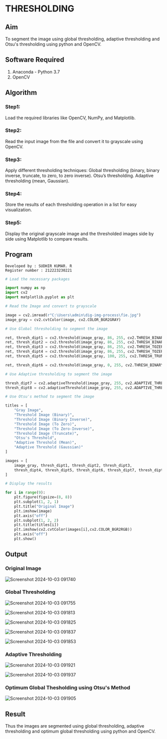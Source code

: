 # THRESHOLDING
## Aim
To segment the image using global thresholding, adaptive thresholding and Otsu's thresholding using python and OpenCV.

## Software Required
1. Anaconda - Python 3.7
2. OpenCV

## Algorithm

### Step1:
Load the required libraries like OpenCV, NumPy, and Matplotlib.

### Step2:
Read the input image from the file and convert it to grayscale using OpenCV.

### Step3:
Apply different thresholding techniques:
Global thresholding (binary, binary inverse, truncate, to zero, to zero inverse). Otsu’s thresholding. Adaptive thresholding (mean, Gaussian).

### Step4:
Store the results of each thresholding operation in a list for easy visualization.

### Step5:
Display the original grayscale image and the thresholded images side by side using Matplotlib to compare results.


## Program

```
Developed by : SUDHIR KUMAR. R
Register number : 212223230221
```

```python
# Load the necessary packages

import numpy as np
import cv2
import matplotlib.pyplot as plt

# Read the Image and convert to grayscale

image = cv2.imread(r"C:\Users\admin\dig-img-process\fie.jpg")
image_gray = cv2.cvtColor(image, cv2.COLOR_BGR2GRAY)

# Use Global thresholding to segment the image

ret, thresh_dipt1 = cv2.threshold(image_gray, 86, 255, cv2.THRESH_BINARY)
ret, thresh_dipt2 = cv2.threshold(image_gray, 86, 255, cv2.THRESH_BINARY_INV)
ret, thresh_dipt3 = cv2.threshold(image_gray, 86, 255, cv2.THRESH_TOZERO)
ret, thresh_dipt4 = cv2.threshold(image_gray, 86, 255, cv2.THRESH_TOZERO_INV)
ret, thresh_dipt5 = cv2.threshold(image_gray, 100, 255, cv2.THRESH_TRUNC)

ret, thresh_dipt6 = cv2.threshold(image_gray, 0, 255, cv2.THRESH_BINARY + cv2.THRESH_OTSU)

# Use Adaptive thresholding to segment the image

thresh_dipt7 = cv2.adaptiveThreshold(image_gray, 255, cv2.ADAPTIVE_THRESH_MEAN_C, cv2.THRESH_BINARY, 11, 2)
thresh_dipt8 = cv2.adaptiveThreshold(image_gray, 255, cv2.ADAPTIVE_THRESH_GAUSSIAN_C, cv2.THRESH_BINARY, 11, 2)

# Use Otsu's method to segment the image 

titles = [
    "Gray Image", 
    "Threshold Image (Binary)", 
    "Threshold Image (Binary Inverse)", 
    "Threshold Image (To Zero)", 
    "Threshold Image (To Zero-Inverse)", 
    "Threshold Image (Truncate)", 
    "Otsu's Threshold", 
    "Adaptive Threshold (Mean)", 
    "Adaptive Threshold (Gaussian)"
]

images = [
    image_gray, thresh_dipt1, thresh_dipt2, thresh_dipt3, 
    thresh_dipt4, thresh_dipt5, thresh_dipt6, thresh_dipt7, thresh_dipt8
]

# Display the results

for i in range(9):
    plt.figure(figsize=(8, 8))
    plt.subplot(1, 2, 1)
    plt.title("Original Image")
    plt.imshow(image)
    plt.axis("off")
    plt.subplot(1, 2, 2)
    plt.title(titles[i])
    plt.imshow(cv2.cvtColor(images[i],cv2.COLOR_BGR2RGB))
    plt.axis("off")
    plt.show()

```
## Output

### Original Image

![Screenshot 2024-10-03 091740](https://github.com/user-attachments/assets/c357c564-aa2a-42f5-96fe-7dd98abec73f)

### Global Thresholding

![Screenshot 2024-10-03 091755](https://github.com/user-attachments/assets/bca395fc-4ef1-4821-931a-917a0c107b56)

![Screenshot 2024-10-03 091813](https://github.com/user-attachments/assets/80251fea-88c6-4149-8ca6-3752100d6d42)

![Screenshot 2024-10-03 091825](https://github.com/user-attachments/assets/804de5b5-54d3-4b11-95b9-9505ce130ba2)

![Screenshot 2024-10-03 091837](https://github.com/user-attachments/assets/32e78149-7bd2-4afc-bca9-87c7e3f986b0)

![Screenshot 2024-10-03 091853](https://github.com/user-attachments/assets/0b7b2fc7-b7de-431f-8fac-462cccd7db81)

### Adaptive Thresholding

![Screenshot 2024-10-03 091921](https://github.com/user-attachments/assets/6c524d67-53a8-4b7f-823d-f422639a0f7b)

![Screenshot 2024-10-03 091937](https://github.com/user-attachments/assets/70861d7b-6fd4-4d8c-9a43-258d77c923c3)

### Optimum Global Thesholding using Otsu's Method

![Screenshot 2024-10-03 091905](https://github.com/user-attachments/assets/0c50a059-1011-407f-a13c-6477727339a8)

## Result
Thus the images are segmented using global thresholding, adaptive thresholding and optimum global thresholding using python and OpenCV.
